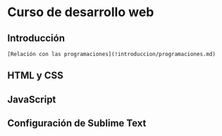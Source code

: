 # Curso de desarrollo web
## Introducción
    [Relación con las programaciones](!introduccion/programaciones.md)
    
## HTML y CSS

## JavaScript

## Configuración de Sublime Text